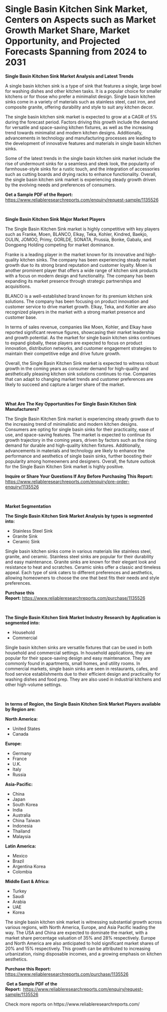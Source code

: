 <p><h1>Single Basin Kitchen Sink Market, Centers on Aspects such as Market Growth Market Share, Market Opportunity, and Projected Forecasts Spanning from 2024 to 2031</h1></p><p><strong>Single Basin Kitchen Sink Market Analysis and Latest Trends</strong></p>
<p><p>A single basin kitchen sink is a type of sink that features a single, large bowl for washing dishes and other kitchen tasks. It is a popular choice for smaller kitchens or for those who prefer a minimalist design. Single basin kitchen sinks come in a variety of materials such as stainless steel, cast iron, and composite granite, offering durability and style to suit any kitchen decor.</p><p>The single basin kitchen sink market is expected to grow at a CAGR of 5% during the forecast period. Factors driving this growth include the demand for versatile and space-saving kitchen fixtures, as well as the increasing trend towards minimalist and modern kitchen designs. Additionally, advancements in technology and manufacturing processes are leading to the development of innovative features and materials in single basin kitchen sinks.</p><p>Some of the latest trends in the single basin kitchen sink market include the rise of undermount sinks for a seamless and sleek look, the popularity of farmhouse-style sinks for a rustic touch, and the integration of accessories such as cutting boards and drying racks to enhance functionality. Overall, the single basin kitchen sink market is experiencing steady growth driven by the evolving needs and preferences of consumers.</p></p>
<p><strong>Get a Sample PDF of the Report:&nbsp;</strong> <a href="https://www.reliableresearchreports.com/enquiry/request-sample/1135526">https://www.reliableresearchreports.com/enquiry/request-sample/1135526</a></p>
<p>&nbsp;</p>
<p><strong>Single Basin Kitchen Sink Major Market Players</strong></p>
<p><p>The Single Basin Kitchen Sink market is highly competitive with key players such as Franke, Moen, BLANCO, Elkay, Teka, Kohler, Kindred, Baekjo, OULIN, JOMOO, Primy, GORLDE, SONATA, Prussia, Bonke, Gabalu, and Dongpeng Holding competing for market dominance. </p><p>Franke is a leading player in the market known for its innovative and high-quality kitchen sinks. The company has been experiencing steady market growth due to its strong brand reputation and customer loyalty. Moen is another prominent player that offers a wide range of kitchen sink products with a focus on modern design and functionality. The company has been expanding its market presence through strategic partnerships and acquisitions.</p><p>BLANCO is a well-established brand known for its premium kitchen sink solutions. The company has been focusing on product innovation and customer service to drive market growth. Elkay, Teka, and Kohler are also recognized players in the market with a strong market presence and customer base.</p><p>In terms of sales revenue, companies like Moen, Kohler, and Elkay have reported significant revenue figures, showcasing their market leadership and growth potential. As the market for single basin kitchen sinks continues to expand globally, these players are expected to focus on product innovation, distribution networks, and customer engagement strategies to maintain their competitive edge and drive future growth.</p><p>Overall, the Single Basin Kitchen Sink market is expected to witness robust growth in the coming years as consumer demand for high-quality and aesthetically pleasing kitchen sink solutions continues to rise. Companies that can adapt to changing market trends and customer preferences are likely to succeed and capture a larger share of the market.</p></p>
<p>&nbsp;</p>
<p><strong>What Are The Key Opportunities For Single Basin Kitchen Sink Manufacturers?</strong></p>
<p><p>The Single Basin Kitchen Sink market is experiencing steady growth due to the increasing trend of minimalistic and modern kitchen designs. Consumers are opting for single basin sinks for their practicality, ease of use, and space-saving features. The market is expected to continue its growth trajectory in the coming years, driven by factors such as the rising demand for durable and high-quality kitchen fixtures. Additionally, advancements in materials and technology are likely to enhance the performance and aesthetics of single basin sinks, further boosting their popularity among homeowners and designers. Overall, the future outlook for the Single Basin Kitchen Sink market is highly positive.</p></p>
<p><strong>Inquire or Share Your Questions If Any Before Purchasing This Report:</strong> <a href="https://www.reliableresearchreports.com/enquiry/pre-order-enquiry/1135526">https://www.reliableresearchreports.com/enquiry/pre-order-enquiry/1135526</a></p>
<p>&nbsp;</p>
<p><strong>Market Segmentation</strong></p>
<p><strong>The Single Basin Kitchen Sink Market Analysis by types is segmented into:</strong></p>
<p><ul><li>Stainless Steel Sink</li><li>Granite Sink</li><li>Ceramic Sink</li></ul></p>
<p><p>Single basin kitchen sinks come in various materials like stainless steel, granite, and ceramic. Stainless steel sinks are popular for their durability and easy maintenance. Granite sinks are known for their elegant look and resistance to heat and scratches. Ceramic sinks offer a classic and timeless appeal. Each type of sink caters to different preferences and aesthetics, allowing homeowners to choose the one that best fits their needs and style preferences.</p></p>
<p><strong>Purchase this Report:&nbsp;</strong><a href="https://www.reliableresearchreports.com/purchase/1135526">https://www.reliableresearchreports.com/purchase/1135526</a></p>
<p>&nbsp;</p>
<p><strong>The Single Basin Kitchen Sink Market Industry Research by Application is segmented into:</strong></p>
<p><ul><li>Household</li><li>Commercial</li></ul></p>
<p><p>Single basin kitchen sinks are versatile fixtures that can be used in both household and commercial settings. In household applications, they are popular for their space-saving design and easy maintenance. They are commonly found in apartments, small homes, and utility rooms. In commercial markets, single basin sinks are seen in restaurants, cafes, and food service establishments due to their efficient design and practicality for washing dishes and food prep. They are also used in industrial kitchens and other high-volume settings.</p></p>
<p>&nbsp;</p>
<p><strong>In terms of Region, the Single Basin Kitchen Sink Market Players available by Region are:</strong></p>
<p>
    <p> <strong> North America: </strong>
        <ul>
            <li>United States</li>
            <li>Canada</li>
        </ul>
        </p> 
    <p> <strong> Europe: </strong>
        <ul>
            <li>Germany</li>
            <li>France</li>
            <li>U.K.</li>
            <li>Italy</li>
            <li>Russia</li>
        </ul>
        </p> 
    <p> <strong> Asia-Pacific: </strong>
        <ul>
            <li>China</li>
            <li>Japan</li>
            <li>South Korea</li>
            <li>India</li>
            <li>Australia</li>
            <li>China Taiwan</li>
            <li>Indonesia</li>
            <li>Thailand</li>
            <li>Malaysia</li>
        </ul>
        </p> 
    <p> <strong> Latin America: </strong>
        <ul>
            <li>Mexico</li>
            <li>Brazil</li>
            <li>Argentina Korea</li>
            <li>Colombia</li>
        </ul>
        </p> 
    <p> <strong> Middle East & Africa: </strong>
        <ul>
            <li>Turkey</li>
            <li>Saudi</li>
            <li>Arabia</li>
            <li>UAE</li>
            <li>Korea</li>
        </ul>
    </p>
    </p>
<p><p>The single basin kitchen sink market is witnessing substantial growth across various regions, with North America, Europe, and Asia Pacific leading the way. The USA and China are expected to dominate the market, with a market share percentage valuation of 35% and 28% respectively. Europe and North America are also anticipated to hold significant market shares of 20% and 15% respectively. This growth can be attributed to increasing urbanization, rising disposable incomes, and a growing emphasis on kitchen aesthetics.</p></p>
<p><strong>Purchase this Report: </strong><a href="https://www.reliableresearchreports.com/purchase/1135526">https://www.reliableresearchreports.com/purchase/1135526</a></p>
<p>&nbsp;<strong>Get a Sample PDF of the Report:&nbsp;&nbsp;</strong><a href="https://www.reliableresearchreports.com/enquiry/request-sample/1135526">https://www.reliableresearchreports.com/enquiry/request-sample/1135526</a></p>
<p><strong></strong></p>
<p>Check more reports on https://www.reliableresearchreports.com/</p>